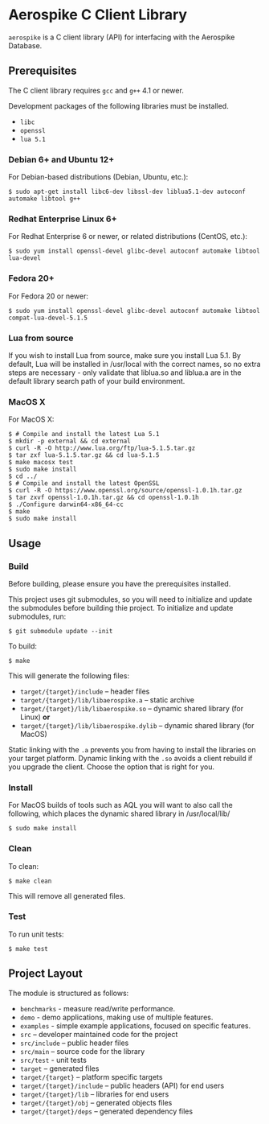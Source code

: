 # Aerospike C Client Library

`aerospike` is a C client library (API) for interfacing with the Aerospike Database.

## Prerequisites

The C client library requires `gcc` and `g++` 4.1 or newer.

Development packages of the following libraries must be installed.

- `libc`
- `openssl`
- `lua 5.1`

### Debian 6+ and Ubuntu 12+

For Debian-based distributions (Debian, Ubuntu, etc.):

	$ sudo apt-get install libc6-dev libssl-dev liblua5.1-dev autoconf automake libtool g++

### Redhat Enterprise Linux 6+

For Redhat Enterprise 6 or newer, or related distributions (CentOS, etc.):

	$ sudo yum install openssl-devel glibc-devel autoconf automake libtool lua-devel

### Fedora 20+

For Fedora 20 or newer:

	$ sudo yum install openssl-devel glibc-devel autoconf automake libtool compat-lua-devel-5.1.5

### Lua from source

If you wish to install Lua from source, make sure you install Lua 5.1. By default, Lua will be installed in /usr/local with the correct names, so no extra steps are necessary - only validate that liblua.so and liblua.a are in the default library search path of your build environment.

### MacOS X

For MacOS X:

	$ # Compile and install the latest Lua 5.1
	$ mkdir -p external && cd external
	$ curl -R -O http://www.lua.org/ftp/lua-5.1.5.tar.gz
	$ tar zxf lua-5.1.5.tar.gz && cd lua-5.1.5
	$ make macosx test
	$ sudo make install
	$ cd ../
	$ # Compile and install the latest OpenSSL
	$ curl -R -O https://www.openssl.org/source/openssl-1.0.1h.tar.gz
	$ tar zxvf openssl-1.0.1h.tar.gz && cd openssl-1.0.1h
	$ ./Configure darwin64-x86_64-cc
	$ make
	$ sudo make install

## Usage

### Build

Before building, please ensure you have the prerequisites installed.

This project uses git submodules, so you will need to initialize and update the submodules before building thie project. To initialize and update submodules, run:

	$ git submodule update --init

To build:

	$ make

This will generate the following files:

- `target/{target}/include` – header files
- `target/{target}/lib/libaerospike.a` – static archive
- `target/{target}/lib/libaerospike.so` – dynamic shared library (for Linux)
  **or**
- `target/{target}/lib/libaerospike.dylib` – dynamic shared library (for MacOS)

Static linking with the `.a` prevents you from having to install the libraries on your target platform. Dynamic linking with the `.so` avoids a client rebuild if you upgrade the client.  Choose the option that is right for you.

### Install

For MacOS builds of tools such as AQL you will want to also call the following,
which places the dynamic shared library in /usr/local/lib/

	$ sudo make install

### Clean

To clean:

	$ make clean

This will remove all generated files.

### Test

To run unit tests:

	$ make test


## Project Layout

The module is structured as follows:

- `benchmarks` - measure read/write performance.
- `demo` - demo applications, making use of multiple features.
- `examples` - simple example applications, focused on specific features.
- `src` – developer maintained code for the project
- `src/include` – public header files
- `src/main` – source code for the library
- `src/test` - unit tests
- `target` – generated files
- `target/{target}` – platform specific targets
- `target/{target}/include` – public headers (API) for end users
- `target/{target}/lib` – libraries for end users
- `target/{target}/obj` – generated objects files
- `target/{target}/deps` – generated dependency files


